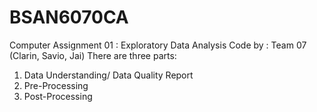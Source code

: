 # BSAN6070CA
Computer Assignment 01 : Exploratory Data Analysis
Code by : Team 07 (Clarin, Savio, Jai)
There are three parts: 
1. Data Understanding/ Data Quality Report
2. Pre-Processing
3. Post-Processing
